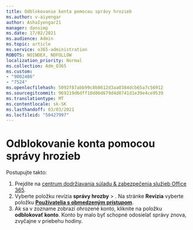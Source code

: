 ```yaml
---
title: Odblokovanie konta pomocou správy hrozieb
ms.author: v-aiyengar
author: AshaIyengar21
manager: dansimp
ms.date: 17/02/2021
ms.audience: Admin
ms.topic: article
ms.service: o365-administration
ROBOTS: NOINDEX, NOFOLLOW
localization_priority: Normal
ms.collection: Adm_O365
ms.custom:
- "9002486"
- "7524"
ms.openlocfilehash: 5092f87abb99c8b8612d3aa0384dcb65a7c56912
ms.sourcegitcommit: 969219d6dff18d86d679d4d8741d1e39e4ce9539
ms.translationtype: MT
ms.contentlocale: sk-SK
ms.lasthandoff: 03/03/2021
ms.locfileid: "50427997"
---
```

# <a name="unblock-an-account-by-using-threat-management"></a>Odblokovanie konta pomocou správy hrozieb

Postupujte takto: 

1. Prejdite na [centrum dodržiavania súladu & zabezpečenia služieb Office 365](https://go.microsoft.com/fwlink/p/?linkid=2077143).
1. Vyberte položku revízia **správy hrozby**  >  . Na stránke **Revízia** vyberte položku **[Používatelia s obmedzeným prístupom](https://go.microsoft.com/fwlink/?linkid=2103514)**.
1. Ak sa v zozname zobrazí ohrozené konto, kliknite na položku **odblokovať konto**. Konto by malo byť schopné odosielať správy znova, zvyčajne v priebehu hodiny.